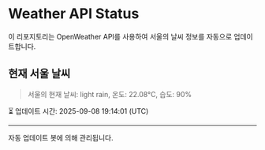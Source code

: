 
# Weather API Status

이 리포지토리는 OpenWeather API를 사용하여 서울의 날씨 정보를 자동으로 업데이트합니다.

## 현재 서울 날씨
> 서울의 현재 날씨: light rain, 온도: 22.08°C, 습도: 90%

⏳ 업데이트 시간: 2025-09-08 19:14:01 (UTC)

---
자동 업데이트 봇에 의해 관리됩니다.
